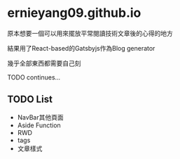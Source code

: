 # ernieyang09.github.io

原本想要一個可以用來擺放平常閱讀技術文章後的心得的地方

結果用了React-based的Gatsbyjs作為Blog generator

幾乎全部東西都需要自己刻

TODO continues...

## TODO List

- NavBar其他頁面
- Aside Function
- RWD
- tags
- 文章樣式

